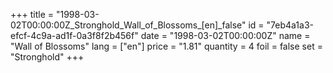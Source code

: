 +++
title = "1998-03-02T00:00:00Z_Stronghold_Wall_of_Blossoms_[en]_false"
id = "7eb4a1a3-efcf-4c9a-ad1f-0a3f8f2b456f"
date = "1998-03-02T00:00:00Z"
name = "Wall of Blossoms"
lang = ["en"]
price = "1.81"
quantity = 4
foil = false
set = "Stronghold"
+++
